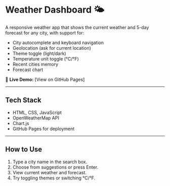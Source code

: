 # Weather Dashboard 🌤️

A responsive weather app that shows the current weather and 5-day forecast for any city, with support for:
- City autocomplete and keyboard navigation
- Geolocation (ask for current location)
- Theme toggle (light/dark)
- Temperature unit toggle (°C/°F)
- Recent cities memory
- Forecast chart

🚀 **Live Demo:** [View on GitHub Pages]

---

## Tech Stack

- HTML, CSS, JavaScript
- OpenWeatherMap API
- Chart.js
- GitHub Pages for deployment

---

## How to Use

1. Type a city name in the search box.
2. Choose from suggestions or press Enter.
3. View current weather and forecast.
4. Try toggling themes or switching °C/°F.

